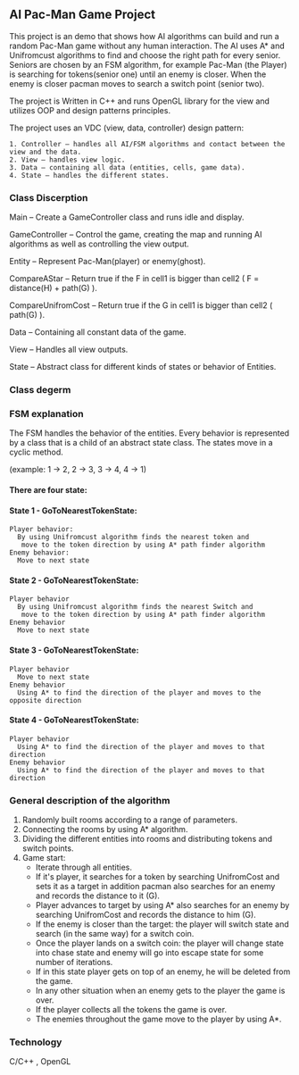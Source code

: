 
## AI Pac-Man Game Project

This project is an demo that shows how AI algorithms can build and run a random Pac-Man game without any human interaction.
The AI uses A* and Unifromcust algorithms to find and choose the right path for every senior.
Seniors are chosen by an FSM algorithm, for example Pac-Man (the Player) is searching for tokens(senior one) until an enemy is closer.
When the enemy is closer pacman moves to search a switch point (senior two).

The project is Written in C++ and runs OpenGL library for the view
and utilizes OOP and design patterns principles.

The project uses an VDC (view, data, controller) design pattern:
```
1. Controller – handles all AI/FSM algorithms and contact between the view and the data. 
2. View – handles view logic.
3. Data – containing all data (entities, cells, game data).
4. State – handles the different states.
```
### Class Discerption

Main – Create a GameController class and runs idle and display.

GameController – Control the game, creating the map and running AI algorithms as well as controlling the view output.

Entity – Represent Pac-Man(player) or enemy(ghost).

CompareAStar – Return true if the F in cell1 is bigger than cell2 ( F = distance(H) + path(G) ).

CompareUnifromCost – Return true if the G in cell1 is bigger than cell2 ( path(G) ).

Data – Containing  all constant data of the game.

View – Handles all view outputs.

State – Abstract class for different kinds of states or behavior of Entities.


### Class degerm





### FSM explanation

The FSM handles the behavior of the entities.
Every behavior is represented by a class that is a child of an abstract state class.
The states move in a cyclic method.

(example: 1 -> 2, 2 -> 3, 3 -> 4, 4 -> 1)

#### There are four state:

#### State 1 - GoToNearestTokenState:
```
Player behavior:
  By using Unifromcust algorithm finds the nearest token and
   move to the token direction by using A* path finder algorithm
Enemy behavior:
  Move to next state
```
#### State 2 - GoToNearestTokenState:
```
Player behavior
  By using Unifromcust algorithm finds the nearest Switch and
   move to the token direction by using A* path finder algorithm
Enemy behavior
  Move to next state
```
#### State 3 - GoToNearestTokenState:
```
Player behavior
  Move to next state
Enemy behavior
  Using A* to find the direction of the player and moves to the opposite direction
```
#### State 4 - GoToNearestTokenState:
```
Player behavior
  Using A* to find the direction of the player and moves to that direction
Enemy behavior
  Using A* to find the direction of the player and moves to that direction
```
### General description of the algorithm

1.	Randomly built rooms according to a range of parameters.
2.	Connecting the rooms by using A* algorithm.
3.	Dividing the different entities into rooms and distributing tokens and switch points.
4.	Game start:
	- Iterate through all entities.
    - If it's player, it searches for a token by searching UnifromCost and sets it as a target in addition pacman also searches for an enemy and records the distance to it (G).
    - Player advances to target by using A* also searches for an enemy by searching UnifromCost  and records the distance to him (G).
    - If the enemy is closer than the target: the player will switch state and search (in the same way) for a switch coin.
    - Once the player lands on a switch coin: the player will change state into chase state and enemy will go into escape state for some number of iterations.
    - If in this state player gets on top of an enemy, he will be deleted from the game.
    - In any other situation when an enemy gets to the player the game is over.
    - If the player collects all the tokens the game is over.
    - The enemies throughout the game move to the player by using A*.

### Technology

C/C++ , OpenGL
